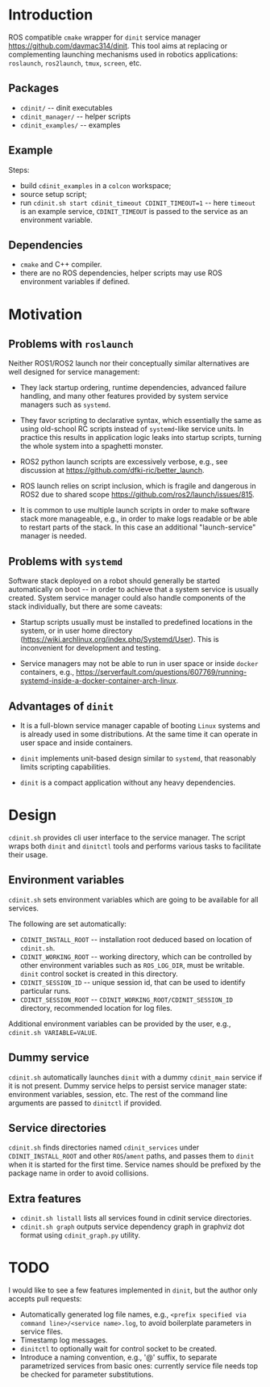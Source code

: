 Introduction
============

ROS compatible `cmake` wrapper for `dinit` service manager
<https://github.com/davmac314/dinit>. This tool aims at replacing or
complementing launching mechanisms used in robotics applications: `roslaunch`,
`ros2launch`, `tmux`, `screen`, etc.

Packages
--------

- `cdinit/` -- dinit executables
- `cdinit_manager/` -- helper scripts
- `cdinit_examples/` -- examples

Example
-------

Steps:
- build `cdinit_examples` in a `colcon` workspace;
- source setup script;
- run `cdinit.sh start cdinit_timeout CDINIT_TIMEOUT=1` -- here `timeout` is an
  example service, `CDINIT_TIMEOUT` is passed to the service as an environment
  variable.

Dependencies
------------

- `cmake` and C++ compiler.
- there are no ROS dependencies, helper scripts may use ROS environment
  variables if defined.


Motivation
==========

Problems with `roslaunch`
-------------------------

Neither ROS1/ROS2 launch nor their conceptually similar alternatives are well
designed for service management:

- They lack startup ordering, runtime dependencies, advanced failure handling,
  and many other features provided by system service managers such as
  `systemd`.

- They favor scripting to declarative syntax, which essentially the same as
  using old-school RC scripts instead of `systemd`-like service units. In
  practice this results in application logic leaks into startup scripts,
  turning the whole system into a spaghetti monster.

- ROS2 python launch scripts are excessively verbose, e.g., see discussion at
  <https://github.com/dfki-ric/better_launch>.

- ROS launch relies on script inclusion, which is fragile and dangerous in ROS2
  due to shared scope <https://github.com/ros2/launch/issues/815>.

- It is common to use multiple launch scripts in order to make software stack
  more manageable, e.g., in order to make logs readable or be able to restart
  parts of the stack. In this case an additional "launch-service" manager is
  needed.


Problems with `systemd`
-----------------------

Software stack deployed on a robot should generally be started automatically on
boot -- in order to achieve that a system service is usually created. System
service manager could also handle components of the stack individually, but
there are some caveats:

- Startup scripts usually must be installed to predefined locations in the
  system, or in user home directory
  (<https://wiki.archlinux.org/index.php/Systemd/User>). This is inconvenient
  for development and testing.

- Service managers may not be able to run in user space or inside `docker`
  containers, e.g.,
  <https://serverfault.com/questions/607769/running-systemd-inside-a-docker-container-arch-linux>.


Advantages of `dinit`
---------------------

- It is a full-blown service manager capable of booting `Linux` systems and is
  already used in some distributions. At the same time it can operate in user
  space and inside containers.

- `dinit` implements unit-based design similar to `systemd`, that reasonably
  limits scripting capabilities.

- `dinit` is a compact application without any heavy dependencies.


Design
======

`cdinit.sh` provides cli user interface to the service manager. The script
wraps both `dinit` and `dinitctl` tools and performs various tasks to
facilitate their usage.

Environment variables
---------------------

`cdinit.sh` sets environment variables which are going to be available for all
services.

The following are set automatically:

- `CDINIT_INSTALL_ROOT` -- installation root deduced based on location of
  `cdinit.sh`.
- `CDINIT_WORKING_ROOT` -- working directory, which can be controlled by other
  environment variables such as `ROS_LOG_DIR`, must be writable. `dinit`
  control socket is created in this directory.
- `CDINIT_SESSION_ID` -- unique session id, that can be used to identify
  particular runs.
- `CDINIT_SESSION_ROOT` -- `CDINIT_WORKING_ROOT/CDINIT_SESSION_ID` directory,
  recommended location for log files.

Additional environment variables can be provided by the user, e.g., `cdinit.sh
VARIABLE=VALUE`.


Dummy service
-------------

`cdinit.sh` automatically launches `dinit` with a dummy `cdinit_main` service
if it is not present. Dummy service helps to persist service manager state:
environment variables, session, etc. The rest of the command line arguments are
passed to `dinitctl` if provided.


Service directories
-------------------

`cdinit.sh` finds directories named `cdinit_services` under
`CDINIT_INSTALL_ROOT` and other `ROS`/`ament` paths, and passes them to `dinit`
when it is started for the first time. Service names should be prefixed by the
package name in order to avoid collisions.


Extra features
--------------

- `cdinit.sh listall` lists all services found in cdinit service directories.
- `cdinit.sh graph` outputs service dependency graph in graphviz dot format
  using `cdinit_graph.py` utility.


TODO
====

I would like to see a few features implemented in `dinit`, but the author only
accepts pull requests:

- Automatically generated log file names, e.g., `<prefix specified via command
  line>/<service name>.log`, to avoid boilerplate parameters in service files.
- Timestamp log messages.
- `dinitctl` to optionally wait for control socket to be created.
- Introduce a naming convention, e.g., '@' suffix, to separate parametrized
  services from basic ones: currently service file needs top be checked for
  parameter
  substitutions.

